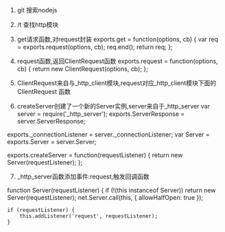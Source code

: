 1. git 搜索nodejs

2. /t 查找http模块

3. get请求函数,对request封装
exports.get = function(options, cb) {
  var req = exports.request(options, cb);
  req.end();
  return req;
};

4. request函数,返回ClientRequest函数
exports.request = function(options, cb) {
  return new ClientRequest(options, cb);
};

5. ClientRequest来自与_http_client模块,request对应_http_client模块下面的 ClientRequest 函数

6. createServer创建了一个新的Server实例,server来自于_http_server
var server = require('_http_server');
exports.ServerResponse = server.ServerResponse;

exports._connectionListener = server._connectionListener;
var Server = exports.Server = server.Server;

exports.createServer = function(requestListener) {
    return new Server(requestListener);
};

7. _http_server函数添加事件:request,触发回调函数

function Server(requestListener) {
    if (!(this instanceof Server)) return new Server(requestListener);
    net.Server.call(this, { allowHalfOpen: true });

    if (requestListener) {
        this.addListener('request', requestListener);
    }